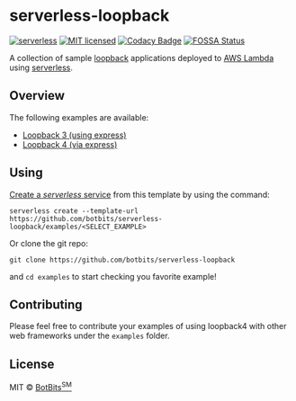 # serverless-loopback
[![serverless](http://public.serverless.com/badges/v3.svg)](http://www.serverless.com)
[![MIT licensed](https://img.shields.io/badge/license-MIT-blue.svg)](https://raw.githubusercontent.com/botbits/serverless-loopback/master/LICENSE)
[![Codacy Badge](https://api.codacy.com/project/badge/Grade/3988cecd1c154bb99c310fb77bbc1ae9)](https://www.codacy.com/app/marcelobern/serverless-loopback?utm_source=github.com&amp;utm_medium=referral&amp;utm_content=botbits/serverless-loopback&amp;utm_campaign=Badge_Grade)
[![FOSSA Status](https://app.fossa.io/api/projects/git%2Bgithub.com%2Fbotbits%2Fserverless-loopback.svg?type=shield)](https://app.fossa.io/projects/git%2Bgithub.com%2Fbotbits%2Fserverless-loopback?ref=badge_shield)

A collection of sample [loopback](https://loopback.io/) applications deployed to [AWS Lambda](https://aws.amazon.com/lambda/) using [serverless](https://serverless.com/).

## Overview

The following examples are available:

-   [Loopback 3 (using express)](examples/lb3-express/README.md)
-   [Loopback 4 (via express)](examples/lb4-express/README.md)

## Using

[Create a *serverless* service](https://serverless.com/framework/docs/providers/aws/cli-reference/create) from this template by using the command:

`serverless create --template-url https://github.com/botbits/serverless-loopback/examples/<SELECT_EXAMPLE>`

Or clone the git repo:

`git clone https://github.com/botbits/serverless-loopback`

and `cd examples` to start checking you favorite example!

## Contributing

Please feel free to contribute your examples of using loopback4 with other web frameworks under the `examples` folder.

## License

MIT © [BotBits<sup>SM</sup>](https://github.com/botbits)
